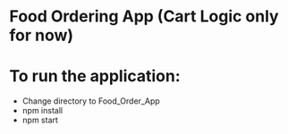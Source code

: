 # Food Ordering App (Cart Logic only for now)

# To run the application:
- Change directory to Food_Order_App
- npm install
- npm start
